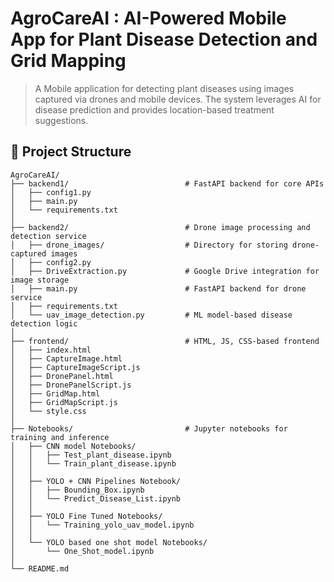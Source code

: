 # AgroCareAI : AI-Powered Mobile App for Plant Disease Detection and Grid Mapping

> A Mobile application for detecting plant diseases using images captured via drones and mobile devices. The system leverages AI for disease prediction and provides location-based treatment suggestions.

## 📂 Project Structure

```plaintext
AgroCareAI/
├── backend1/                          # FastAPI backend for core APIs
│   ├── config1.py
│   ├── main.py
│   └── requirements.txt
│
├── backend2/                          # Drone image processing and detection service
│   ├── drone_images/                  # Directory for storing drone-captured images
│   ├── config2.py
│   ├── DriveExtraction.py             # Google Drive integration for image storage
│   ├── main.py                        # FastAPI backend for drone service
│   ├── requirements.txt
│   └── uav_image_detection.py         # ML model-based disease detection logic
│
├── frontend/                          # HTML, JS, CSS-based frontend
│   ├── index.html
│   ├── CaptureImage.html
│   ├── CaptureImageScript.js
│   ├── DronePanel.html
│   ├── DronePanelScript.js
│   ├── GridMap.html
│   ├── GridMapScript.js
│   └── style.css
│
├── Notebooks/                         # Jupyter notebooks for training and inference
│   ├── CNN model Notebooks/
│   │   ├── Test_plant_disease.ipynb
│   │   └── Train_plant_disease.ipynb
│   │
│   ├── YOLO + CNN Pipelines Notebook/
│   │   ├── Bounding_Box.ipynb
│   │   └── Predict_Disease_List.ipynb
│   │
│   ├── YOLO Fine Tuned Notebooks/
│   │   └── Training_yolo_uav_model.ipynb
│   │
│   └── YOLO based one shot model Notebooks/
│       └── One_Shot_model.ipynb
│
└── README.md


